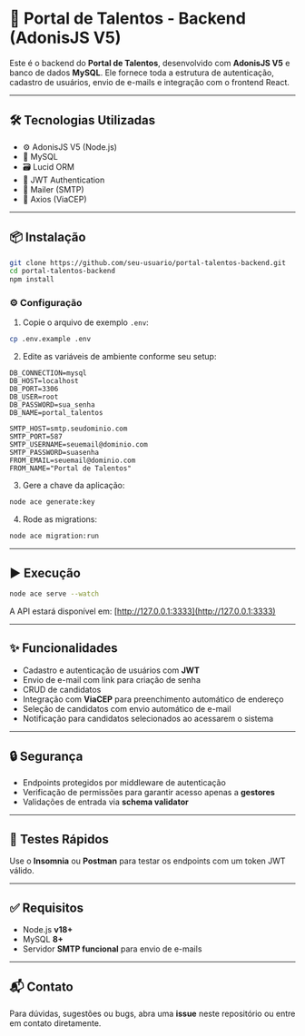 # 🧠 Portal de Talentos - Backend (AdonisJS V5)

Este é o backend do **Portal de Talentos**, desenvolvido com **AdonisJS V5** e banco de dados **MySQL**. Ele fornece toda a estrutura de autenticação, cadastro de usuários, envio de e-mails e integração com o frontend React.

---

## 🛠️ Tecnologias Utilizadas

- ⚙️ AdonisJS V5 (Node.js)  
- 🐬 MySQL  
- 🗃️ Lucid ORM  
- 🔐 JWT Authentication  
- 📧 Mailer (SMTP)  
- 📡 Axios (ViaCEP)  

---

## 📦 Instalação

```bash
git clone https://github.com/seu-usuario/portal-talentos-backend.git
cd portal-talentos-backend
npm install
```

### ⚙️ Configuração

1. Copie o arquivo de exemplo `.env`:

```bash
cp .env.example .env
```

2. Edite as variáveis de ambiente conforme seu setup:

```env
DB_CONNECTION=mysql
DB_HOST=localhost
DB_PORT=3306
DB_USER=root
DB_PASSWORD=sua_senha
DB_NAME=portal_talentos

SMTP_HOST=smtp.seudominio.com
SMTP_PORT=587
SMTP_USERNAME=seuemail@dominio.com
SMTP_PASSWORD=suasenha
FROM_EMAIL=seuemail@dominio.com
FROM_NAME="Portal de Talentos"
```

3. Gere a chave da aplicação:

```bash
node ace generate:key
```

4. Rode as migrations:

```bash
node ace migration:run
```

---

## ▶️ Execução

```bash
node ace serve --watch
```

A API estará disponível em: [http://127.0.0.1:3333](http://127.0.0.1:3333)

---

## ✨ Funcionalidades

- Cadastro e autenticação de usuários com **JWT**
- Envio de e-mail com link para criação de senha
- CRUD de candidatos
- Integração com **ViaCEP** para preenchimento automático de endereço
- Seleção de candidatos com envio automático de e-mail
- Notificação para candidatos selecionados ao acessarem o sistema

---

## 🔒 Segurança

- Endpoints protegidos por middleware de autenticação
- Verificação de permissões para garantir acesso apenas a **gestores**
- Validações de entrada via **schema validator**

---

## 🧪 Testes Rápidos

Use o **Insomnia** ou **Postman** para testar os endpoints com um token JWT válido.

---

## ✅ Requisitos

- Node.js **v18+**  
- MySQL **8+**  
- Servidor **SMTP funcional** para envio de e-mails  

---

## 📬 Contato

Para dúvidas, sugestões ou bugs, abra uma **issue** neste repositório ou entre em contato diretamente.

